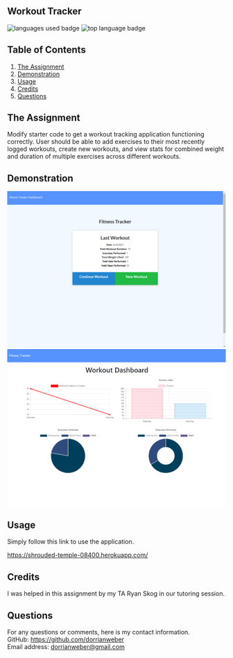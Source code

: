 ## Workout Tracker

![languages used badge](https://img.shields.io/github/languages/count/dorrianweber/workoutTracker)
![top language badge](https://img.shields.io/github/languages/top/dorrianweber/workoutTracker?color=darkred)

## Table of Contents
1. [The Assignment](#the-assignment)
2. [Demonstration](#demonstration)
3. [Usage](#usage)
4. [Credits](#credits)
5. [Questions](#questions)

## The Assignment
Modify starter code to get a workout tracking application functioning correctly. User should be able to add exercises to their most recently logged workouts, create new workouts, and view stats for combined weight and duration of multiple exercises across different workouts.

## Demonstration

<img src="./images/screenshot1.png" alt="screenshot of application homepage">
<img src="./images/screenshot2.png" alt="screenshot of application stats page">

## Usage

Simply follow this link to use the application.

https://shrouded-temple-08400.herokuapp.com/

## Credits

I was helped in this assignment by my TA Ryan Skog in our tutoring session.

## Questions

For any questions or comments, here is my contact information.
<br>
GitHub: https://github.com/dorrianweber
<br>
Email address: dorrianweber@gmail.com
